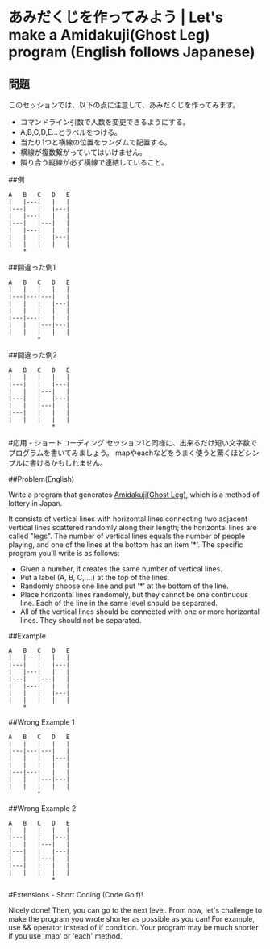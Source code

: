 # あみだくじを作ってみよう | Let's make a Amidakuji(Ghost Leg) program (English follows Japanese)

## 問題
このセッションでは、以下の点に注意して、あみだくじを作ってみます。
+   コマンドライン引数で人数を変更できるようにする。
+   A,B,C,D,E...とラベルをつける。
+   当たり1つと横線の位置をランダムで配置する。
+   横線が複数繋がっていてはいけません。
+   隣り合う縦線が必ず横線で連結していること。

##例
```
A   B   C   D   E
|   |---|   |   |
|---|   |   |---|
|   |---|   |   |
|---|   |---|   |
|   |---|   |   |
|   |   |   |---|
|   |   |   |   |
    *
```

##間違った例1
```
A   B   C   D   E
|   |   |   |   |
|---|---|---|   |
|   |   |   |---|
|   |   |   |   |
|---|---|   |   |
|   |   |---|---|
|   |   |   |   |
        *
```

##間違った例2
```
A   B   C   D   E
|   |   |   |   |
|---|   |   |---|
|   |   |---|   |
|---|   |   |---|
|   |   |---|   |
|---|   |   |   |
|   |   |   |   |
            *
```

#応用 - ショートコーディング
セッション1と同様に、出来るだけ短い文字数でプログラムを書いてみましょう。
mapやeachなどをうまく使うと驚くほどシンプルに書けるかもしれません。



##Problem(English)

Write a program that generates [Amidakuji(Ghost Leg)](http://en.wikipedia.org/wiki/Amidakuji), 
which is a method of lottery in Japan.

It consists of vertical lines with horizontal lines connecting two adjacent vertical lines scattered randomly 
along their length; the horizontal lines are called "legs". The number of vertical lines equals the number of people 
playing, and one of the lines at the bottom has an item '*'. The specific program you'll write is as follows:

+   Given a number, it creates the same number of vertical lines.
+   Put a label (A, B, C, ...) at the top of the lines.
+   Randomly choose one line and put '*' at the bottom of the line.
+   Place horizontal lines randomely, but they cannot be one continuous line. Each of the line in the same level should be separated.
+   All of the vertical lines should be connected with one or more horizontal lines. They should not be separated.

##Example
```
A   B   C   D   E
|   |---|   |   |
|---|   |   |---|
|   |---|   |   |
|---|   |---|   |
|   |---|   |   |
|   |   |   |---|
|   |   |   |   |
    *
```

##Wrong Example 1
```
A   B   C   D   E
|   |   |   |   |
|---|---|---|   |
|   |   |   |---|
|   |   |   |   |
|---|---|   |   |
|   |   |---|---|
|   |   |   |   |
        *
```

##Wrong Example 2
```
A   B   C   D   E
|   |   |   |   |
|---|   |   |---|
|   |   |---|   |
|---|   |   |---|
|   |   |---|   |
|---|   |   |   |
|   |   |   |   |
            *
```

#Extensions - Short Coding (Code Golf)!

Nicely done! Then, you can go to the next level. 
From now, let's challenge to make the program you wrote shorter as possible as you can! 
For example, use && operator instead of if condition.
Your program may be much shorter if you use 'map' or 'each' method.


